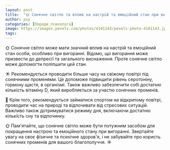 ```yaml
---
layout: post
title:  "🌞 Сонячне світло та вплив на настрій та емоційний стан при вигоранні."
author: psy
categories: [Поради_психолога]
image: https://images.pexels.com/photos/4101143/pexels-photo-4101143.jpeg?auto=compress&cs=tinysrgb&fit=crop&h=627&w=1200
tags: 
---
```


🌞 Сонячне світло може мати значний вплив на настрій та емоційний стан особи, особливо при вигоранні. Відомо, що вигорання може призвести до депресії та загального виснаження. Проте сонячне світло може допомогти поліпшити цей стан.

☀️ Рекомендується проводити більше часу на свіжому повітрі під сонячними променями. Це допоможе підвищити рівень серотоніну, гормону щастя, в організмі. Також важливо забезпечити собі достатню кількість вітаміну D, який виробляється за участю сонячних променів.

🌻 Крім того, рекомендується займатися спортом на відкритому повітрі, проводити час на природі та відпочивати від стресових ситуацій. Важливо також дотримуватися режиму дня, включаючи достатню кількість сну та відпочинку.

🌞 Пам'ятайте, що сонячне світло може бути потужним засобом для покращення настрою та емоційного стану при вигоранні. Звертайте увагу на своє фізичне та психічне здоров'я, і не забувайте про користь сонячних променів для вашого благополуччя. ☀️


